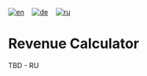 [![en](https://img.shields.io/badge/lang-en-blue?style=flat-square)](https://github.com/ego4L/revenue-calculator/blob/master/README.md)
&nbsp;&nbsp;&nbsp;[![de](https://img.shields.io/badge/lang-de-red?style=flat-square)](https://github.com/ego4L/revenue-calculator/blob/master/README.de.md)
&nbsp;&nbsp;&nbsp;[![ru](https://img.shields.io/badge/lang-ru-yellow?style=flat-square)](https://github.com/ego4L/revenue-calculator/blob/master/README.ru.md)

# Revenue Calculator

TBD - RU

